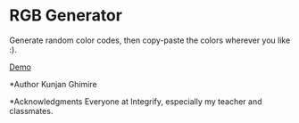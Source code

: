 # RGB  Generator

Generate random color codes, then copy-paste the colors wherever you like :). 


[Demo](http://127.0.0.1:5500/rgb.html)


*Author
Kunjan Ghimire

*Acknowledgments
Everyone at Integrify, especially my teacher and classmates.
